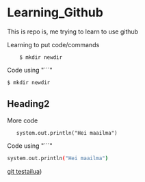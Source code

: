 # Learning_Github
This is repo is, me trying to learn to use github

Learning to put code/commands

        $ mkdir newdir

Code using "```"
```bash
$ mkdir newdir
```

## Heading2

More code
       
       system.out.println("Hei maailma")
    
Code using "```"
```bash
system.out.println("Hei maailma")
```

[git testailua](https://github.com/Veliquu/Learning_Github/blob/main/git_testailua.png))


